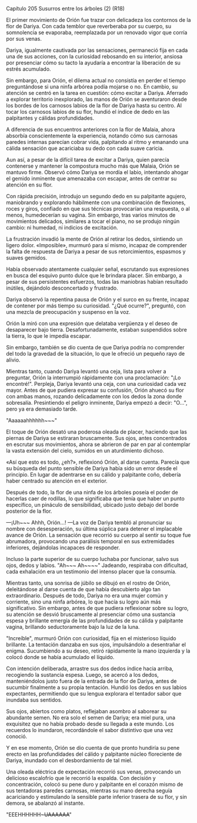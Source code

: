 
Capítulo 205 Susurros entre los árboles (2) (R18)

El primer movimiento de Orión fue trazar con delicadeza los contornos de la flor de Dariya. Con cada temblor que reverberaba por su cuerpo, su somnolencia se evaporaba, reemplazada por un renovado vigor que corría por sus venas.

Dariya, igualmente cautivada por las sensaciones, permaneció fija en cada una de sus acciones, con la curiosidad rebosando en su interior, ansiosa por presenciar cómo su tacto la ayudaría a encontrar la liberación de su estrés acumulado.

Sin embargo, para Orión, el dilema actual no consistía en perder el tiempo preguntándose si una ninfa arbórea podía mojarse o no. En cambio, su atención se centró en la tarea en cuestión: cómo excitar a Dariya. Aferrado a explorar territorio inexplorado, las manos de Orión se aventuraron desde los bordes de los carnosos labios de la flor de Dariya hasta su centro. Al tocar los carnosos labios de su flor, hundió el índice de dedo en las palpitantes y cálidas profundidades.

A diferencia de sus encuentros anteriores con la flor de Malaia, ahora absorbía conscientemente la experiencia, notando cómo sus carnosas paredes internas parecían cobrar vida, palpitando al ritmo y emanando una cálida sensación que acariciaba su dedo con cada suave caricia.

Aun así, a pesar de la difícil tarea de excitar a Dariya, quien parecía contenerse y mantener la compostura mucho más que Malaia, Orión se mantuvo firme. Observó cómo Dariya se mordía el labio, intentando ahogar el gemido inminente que amenazaba con escapar, antes de centrar su atención en su flor.

Con rápida precisión, introdujo un segundo dedo en su palpitante agujero, maniobrando y explorando hábilmente con una combinación de flexiones, roces y giros, confiado en que sus técnicas provocarían una respuesta, o al menos, humedecerían su vagina. Sin embargo, tras varios minutos de movimientos delicados, similares a tocar el piano, no se produjo ningún cambio: ni humedad, ni indicios de excitación.

La frustración invadió la mente de Orión al retirar los dedos, sintiendo un ligero dolor. «Imposible», murmuró para sí mismo, incapaz de comprender la falta de respuesta de Dariya a pesar de sus retorcimientos, espasmos y suaves gemidos.

Había observado atentamente cualquier señal, escrutando sus expresiones en busca del esquivo punto dulce que le brindara placer. Sin embargo, a pesar de sus persistentes esfuerzos, todas las maniobras habían resultado inútiles, dejándolo desconcertado y frustrado.

Dariya observó la repentina pausa de Orión y el surco en su frente, incapaz de contener por más tiempo su curiosidad. "¿Qué ocurre?", preguntó, con una mezcla de preocupación y suspenso en la voz.

Orión la miró con una expresión que delataba vergüenza y el deseo de desaparecer bajo tierra. Desafortunadamente, estaban suspendidos sobre la tierra, lo que le impedía escapar.

Sin embargo, también se dio cuenta de que Dariya podría no comprender del todo la gravedad de la situación, lo que le ofreció un pequeño rayo de alivio.

Mientras tanto, cuando Dariya levantó una ceja, lista para volver a preguntar, Orión la interrumpió rápidamente con una proclamación: "¡Lo encontré!". Perpleja, Dariya levantó una ceja, con una curiosidad cada vez mayor. Antes de que pudiera expresar su confusión, Orión ahuecó su flor con ambas manos, rozando delicadamente con los dedos la zona donde sobresalía. Presintiendo el peligro inminente, Dariya empezó a decir: "O...", pero ya era demasiado tarde.

"Aaaaaahhhhhh~~~"

El toque de Orión desató una poderosa oleada de placer, haciendo que las piernas de Dariya se estiraran bruscamente. Sus ojos, antes concentrados en escrutar sus movimientos, ahora se abrieron de par en par al contemplar la vasta extensión del cielo, sumidos en un aturdimiento dichoso.

«Así que esto es todo, ¿eh?», reflexionó Orión, al darse cuenta. Parecía que su búsqueda del punto sensible de Dariya había sido un error desde el principio. En lugar de adentrarse en su cálido y palpitante coño, debería haber centrado su atención en el exterior.

Después de todo, la flor de una ninfa de los árboles poseía el poder de hacerlas caer de rodillas, lo que significaba que tenía que haber un punto específico, un pináculo de sensibilidad, ubicado justo debajo del borde posterior de la flor.

—¡Uh~~~ Ahhh, Orión...! —La voz de Dariya tembló al pronunciar su nombre con desesperación, su última súplica para detener el implacable avance de Orión. La sensación que recorrió su cuerpo al sentir su toque fue abrumadora, provocando una parálisis temporal en sus extremidades inferiores, dejándolas incapaces de responder.

Incluso la parte superior de su cuerpo luchaba por funcionar, salvo sus ojos, dedos y labios. "Ah~~~ Ah~~~~" Jadeando, respiraba con dificultad, cada exhalación era un testimonio del intenso placer que la consumía.

Mientras tanto, una sonrisa de júbilo se dibujó en el rostro de Orión, deleitándose al darse cuenta de que había descubierto algo tan extraordinario. Después de todo, Dariya no era una mujer común y corriente, sino una ninfa arbórea, lo que hacía su logro aún más significativo. Sin embargo, antes de que pudiera reflexionar sobre su logro, su atención se desvió bruscamente al presenciar cómo una sustancia espesa y brillante emergía de las profundidades de su cálida y palpitante vagina, brillando seductoramente bajo la luz de la luna.

"Increíble", murmuró Orión con curiosidad, fija en el misterioso líquido brillante. La tentación danzaba en sus ojos, impulsándolo a desentrañar el enigma. Sucumbiendo a su deseo, retiró rápidamente la mano izquierda y la colocó donde se había acumulado el líquido.

Con intención deliberada, arrastre sus dos dedos índice hacia arriba, recogiendo la sustancia espesa. Luego, se acercó a los dedos, manteniéndolos justo fuera de la entrada de la flor de Dariya, antes de sucumbir finalmente a su propia tentación. Hundió los dedos en sus labios expectantes, permitiendo que su lengua explorara el tentador sabor que inundaba sus sentidos.

Sus ojos, abiertos como platos, reflejaban asombro al saborear su abundante semen. No era solo el semen de Dariya; era miel pura, una exquisitez que no había probado desde su llegada a este mundo. Los recuerdos lo inundaron, recordándole el sabor distintivo que una vez conoció.

Y en ese momento, Orión se dio cuenta de que pronto hundiría su pene erecto en las profundidades del cálido y palpitante núcleo floreciente de Dariya, inundado con el desbordamiento de tal miel.

Una oleada eléctrica de expectación recorrió sus venas, provocando un delicioso escalofrío que le recorrió la espalda. Con decisión y concentración, colocó su pene duro y palpitante en el corazón mismo de sus tentadoras paredes carnosas, mientras su mano derecha seguía acariciando y estimulando la sensible parte inferior trasera de su flor, y sin demora, se abalanzó al instante.

"EEEHHHHHH~~~UAAAAAA~~"